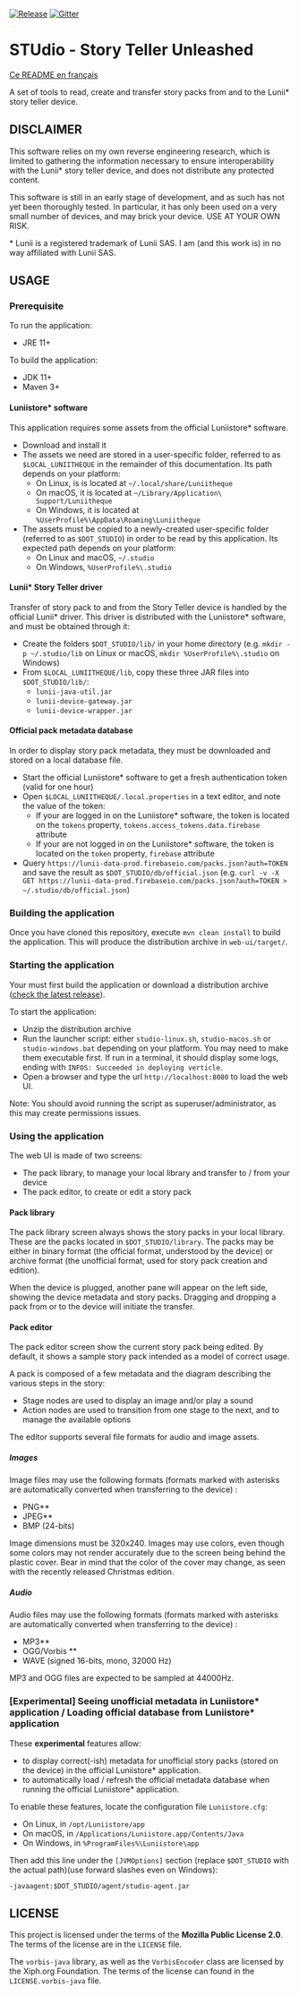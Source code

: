 [![Release](https://img.shields.io/github/v/release/marian-m12l/studio)](https://github.com/marian-m12l/studio/releases/latest)
[![Gitter](https://badges.gitter.im/STUdio-Story-Teller-Unleashed/general.svg)](https://gitter.im/STUdio-Story-Teller-Unleashed/general?utm_source=badge&utm_medium=badge&utm_campaign=pr-badge)

STUdio - Story Teller Unleashed
===============================

[Ce README en français](README_fr.md)

A set of tools to read, create and transfer story packs from and to the Lunii\* story teller device.


DISCLAIMER
----------

This software relies on my own reverse engineering research, which is limited to gathering the information necessary to ensure interoperability with the Lunii\* story teller device, and does not distribute any protected content.

This software is still in an early stage of development, and as such has not yet been thoroughly tested. In particular, it has only been used on a very small number of devices, and may brick your device. USE AT YOUR OWN RISK.

\* Lunii is a registered trademark of Lunii SAS. I am (and this work is) in no way affiliated with Lunii SAS.


USAGE
-----

### Prerequisite

To run the application:
* JRE 11+

To build the application:
* JDK 11+
* Maven 3+

#### Luniistore\* software

This application requires some assets from the official Luniistore\* software.

* Download and install it
* The assets we need are stored in a user-specific folder, referred to as `$LOCAL_LUNIITHEQUE` in the remainder of this documentation. Its path depends on your platform:
  * On Linux, is is located at `~/.local/share/Luniitheque`
  * On macOS, it is located at `~/Library/Application\ Support/Luniitheque`
  * On Windows, it is located at `%UserProfile%\AppData\Roaming\Luniitheque`
* The assets must be copied to a newly-created user-specific folder (referred to as `$DOT_STUDIO`) in order to be read by this application. Its expected path depends on your platform:
  * On Linux and macOS, `~/.studio`
  * On Windows, `%UserProfile%\.studio`

#### Lunii\* Story Teller driver

Transfer of story pack to and from the Story Teller device is handled by the official Lunii\* driver. This driver
is distributed with the Luniistore\* software, and must be obtained through it:

* Create the folders `$DOT_STUDIO/lib/` in your home directory (e.g. `mkdir -p ~/.studio/lib` on Linux or macOS, `mkdir %UserProfile%\.studio` on Windows)
* From `$LOCAL_LUNIITHEQUE/lib`, copy these three JAR files into `$DOT_STUDIO/lib/`:
  * `lunii-java-util.jar`
  * `lunii-device-gateway.jar`
  * `lunii-device-wrapper.jar`

#### Official pack metadata database

In order to display story pack metadata, they must be downloaded and stored on a local database file.

* Start the official Luniistore\* software to get a fresh authentication token (valid for one hour)
* Open `$LOCAL_LUNIITHEQUE/.local.properties` in a text editor, and note the value of the token:
  * If your are logged in on the Luniistore\* software, the token is located on the `tokens` property, `tokens.access_tokens.data.firebase` attribute
  * If your are not logged in on the Luniistore\* software, the token is located on the `token` property, `firebase` attribute
* Query `https://lunii-data-prod.firebaseio.com/packs.json?auth=TOKEN` and save the result as `$DOT_STUDIO/db/official.json` (e.g. `curl -v -X GET https://lunii-data-prod.firebaseio.com/packs.json?auth=TOKEN > ~/.studio/db/official.json`)

### Building the application

Once you have cloned this repository, execute `mvn clean install` to build the application. This will produce the distribution archive in `web-ui/target/`.

### Starting the application

Your must first build the application or download a distribution archive ([check the latest release](https://github.com/marian-m12l/studio/releases/latest)).

To start the application: 
* Unzip the distribution archive
* Run the launcher script: either `studio-linux.sh`, `studio-macos.sh` or `studio-windows.bat` depending on your platform. You may need to make them executable first.
If run in a terminal, it should display some logs, ending with `INFOS: Succeeded in deploying verticle`.
* Open a browser and type the url `http://localhost:8080` to load the web UI.

Note: You should avoid running the script as superuser/administrator, as this may create permissions issues.

### Using the application

The web UI is made of two screens:

* The pack library, to manage your local library and transfer to / from your device
* The pack editor, to create or edit a story pack

#### Pack library

The pack library screen always shows the story packs in your local library. These are the packs located in `$DOT_STUDIO/library`. The packs may be either in binary format (the official format, understood by the device) or archive format (the unofficial format, used for story pack creation and edition).

When the device is plugged, another pane will appear on the left side, showing the device metadata and story packs. Dragging and dropping a pack from or to the device will initiate the transfer.

#### Pack editor

The pack editor screen show the current story pack being edited. By default, it shows a sample story pack intended as a model of correct usage.

A pack is composed of a few metadata and the diagram describing the various steps in the story:

* Stage nodes are used to display an image and/or play a sound
* Action nodes are used to transition from one stage to the next, and to manage the available options

The editor supports several file formats for audio and image assets.

##### Images

Image files may use the following formats (formats marked with asterisks are automatically converted when transferring
to the device) :
* PNG\*\*
* JPEG\*\*
* BMP (24-bits)

Image dimensions must be 320x240. Images may use colors, even though some colors may not render accurately due to
the screen being behind the plastic cover. Bear in mind that the color of the cover may change, as seen with the
recently released Christmas edition.

##### Audio

Audio files may use the following formats (formats marked with asterisks are automatically converted when transferring
to the device) :
* MP3\*\*
* OGG/Vorbis \*\*
* WAVE (signed 16-bits, mono, 32000 Hz)

MP3 and OGG files are expected to be sampled at 44000Hz.

### [Experimental] Seeing unofficial metadata in Luniistore\* application / Loading official database from Luniistore\* application

These **experimental** features allow:
* to display correct(-ish) metadata for unofficial story packs (stored on the device) in the official Luniistore\* application.
* to automatically load / refresh the official metadata database when running the official Luniistore\* application.

To enable these features, locate the configuration file `Luniistore.cfg`:
  * On Linux, in `/opt/Luniistore/app`
  * On macOS, in `/Applications/Luniistore.app/Contents/Java`
  * On Windows, in `%ProgramFiles%\Luniistore\app`

Then add this line under the `[JVMOptions]` section (replace `$DOT_STUDIO` with the actual path)(use forward slashes
even on Windows):

```
-javaagent:$DOT_STUDIO/agent/studio-agent.jar
```


LICENSE
-------

This project is licensed under the terms of the **Mozilla Public License 2.0**. The terms of the license are in
the `LICENSE` file.

The `vorbis-java` library, as well as the `VorbisEncoder` class are licensed by the Xiph.org Foundation. The terms of
the license can found in the `LICENSE.vorbis-java` file.
